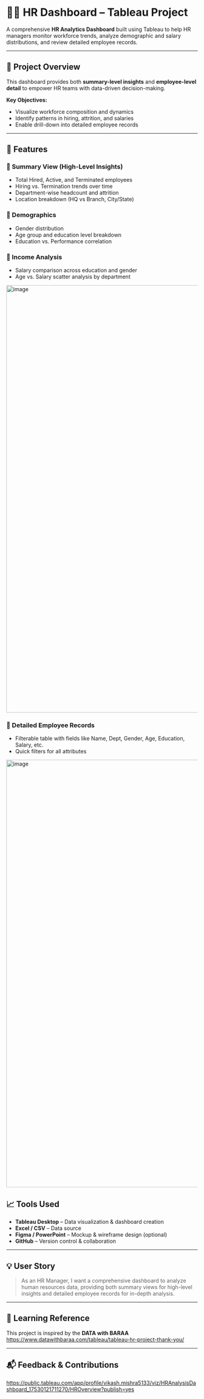 # 🧑‍💼 HR Dashboard – Tableau Project

A comprehensive **HR Analytics Dashboard** built using Tableau to help HR managers monitor workforce trends, analyze demographic and salary distributions, and review detailed employee records.

---

## 📌 Project Overview

This dashboard provides both **summary-level insights** and **employee-level detail** to empower HR teams with data-driven decision-making.

**Key Objectives:**
- Visualize workforce composition and dynamics
- Identify patterns in hiring, attrition, and salaries
- Enable drill-down into detailed employee records

---

## 🧩 Features

### 🔹 Summary View (High-Level Insights)
- Total Hired, Active, and Terminated employees
- Hiring vs. Termination trends over time
- Department-wise headcount and attrition
- Location breakdown (HQ vs Branch, City/State)

### 🔹 Demographics
- Gender distribution
- Age group and education level breakdown
- Education vs. Performance correlation

### 🔹 Income Analysis
- Salary comparison across education and gender
- Age vs. Salary scatter analysis by department

<img width="1750" height="1125" alt="image" src="https://github.com/user-attachments/assets/246b918d-f7ec-4adb-8a9c-629cf56b5324" />


### 🔹 Detailed Employee Records
- Filterable table with fields like Name, Dept, Gender, Age, Education, Salary, etc.
- Quick filters for all attributes

<img width="1750" height="1125" alt="image" src="https://github.com/user-attachments/assets/5a71fa90-9ed7-456e-8f22-091d74b4bc15" />

## 📈 Tools Used

- **Tableau Desktop** – Data visualization & dashboard creation
- **Excel / CSV** – Data source
- **Figma / PowerPoint** – Mockup & wireframe design (optional)
- **GitHub** – Version control & collaboration

---

## 💡 User Story

> As an HR Manager, I want a comprehensive dashboard to analyze human resources data, providing both summary views for high-level insights and detailed employee records for in-depth analysis.

---

## 🧠 Learning Reference

This project is inspired by the **DATA with BARAA**  
https://www.datawithbaraa.com/tableau/tableau-hr-project-thank-you/

---

## 📬 Feedback & Contributions
https://public.tableau.com/app/profile/vikash.mishra5133/viz/HRAnalysisDashboard_17530121711270/HROverview?publish=yes
